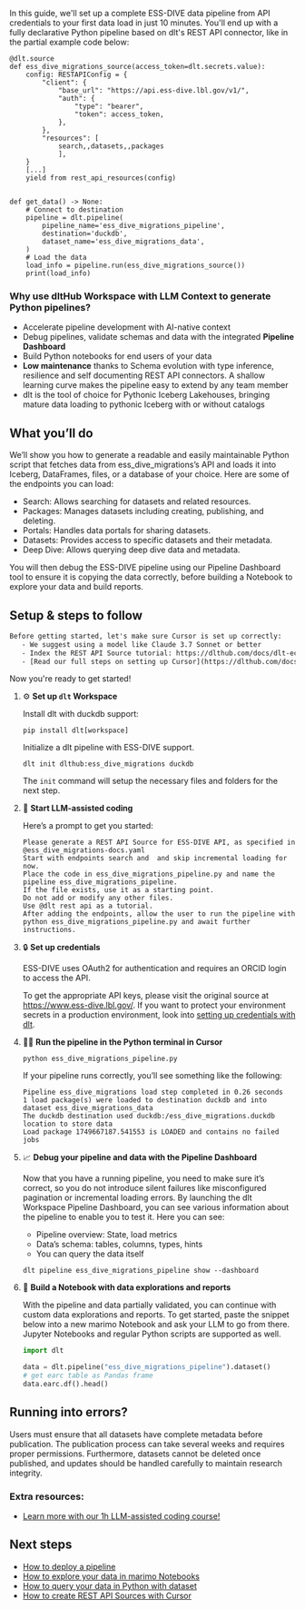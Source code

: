In this guide, we'll set up a complete ESS-DIVE data pipeline from API credentials to your first data load in just 10 minutes. You'll end up with a fully declarative Python pipeline based on dlt's REST API connector, like in the partial example code below:

```python-outcome
@dlt.source
def ess_dive_migrations_source(access_token=dlt.secrets.value):
    config: RESTAPIConfig = {
        "client": {
            "base_url": "https://api.ess-dive.lbl.gov/v1/",
            "auth": {
                "type": "bearer",
                "token": access_token,
            },
        },
        "resources": [
            search,,datasets,,packages
            ],
    }
    [...]
    yield from rest_api_resources(config)


def get_data() -> None:
    # Connect to destination
    pipeline = dlt.pipeline(
        pipeline_name='ess_dive_migrations_pipeline',
        destination='duckdb',
        dataset_name='ess_dive_migrations_data', 
    )
    # Load the data
    load_info = pipeline.run(ess_dive_migrations_source())
    print(load_info) 
```

### Why use dltHub Workspace with LLM Context to generate Python pipelines?

- Accelerate pipeline development with AI-native context
- Debug pipelines, validate schemas and data with the integrated **Pipeline Dashboard**
- Build Python notebooks for end users of your data
- **Low maintenance** thanks to Schema evolution with type inference, resilience and self documenting REST API connectors. A shallow learning curve makes the pipeline easy to extend by any team member
- dlt is the tool of choice for Pythonic Iceberg Lakehouses, bringing mature data loading to pythonic Iceberg with or without catalogs

## What you’ll do

We’ll show you how to generate a readable and easily maintainable Python script that fetches data from ess_dive_migrations’s API and loads it into Iceberg, DataFrames, files, or a database of your choice. Here are some of the endpoints you can load:

- Search: Allows searching for datasets and related resources.
- Packages: Manages datasets including creating, publishing, and deleting.
- Portals: Handles data portals for sharing datasets.
- Datasets: Provides access to specific datasets and their metadata.
- Deep Dive: Allows querying deep dive data and metadata.

You will then debug the ESS-DIVE pipeline using our Pipeline Dashboard tool to ensure it is copying the data correctly, before building a Notebook to explore your data and build reports.

## Setup & steps to follow

```default
Before getting started, let's make sure Cursor is set up correctly:
   - We suggest using a model like Claude 3.7 Sonnet or better
   - Index the REST API Source tutorial: https://dlthub.com/docs/dlt-ecosystem/verified-sources/rest_api/ and add it to context as **@dlt rest api**
   - [Read our full steps on setting up Cursor](https://dlthub.com/docs/dlt-ecosystem/llm-tooling/cursor-restapi#23-configuring-cursor-with-documentation)
```

Now you're ready to get started!

1. ⚙️ **Set up `dlt` Workspace**
    
    Install dlt with duckdb support:
    ```shell
    pip install dlt[workspace]
    ```

    Initialize a dlt pipeline with ESS-DIVE support.
    ```shell
    dlt init dlthub:ess_dive_migrations duckdb
    ```

    The `init` command will setup the necessary files and folders for the next step.
    
2. 🤠 **Start LLM-assisted coding**
    
    Here’s a prompt to get you started:
    
    ```prompt
    Please generate a REST API Source for ESS-DIVE API, as specified in @ess_dive_migrations-docs.yaml 
    Start with endpoints search and  and skip incremental loading for now. 
    Place the code in ess_dive_migrations_pipeline.py and name the pipeline ess_dive_migrations_pipeline. 
    If the file exists, use it as a starting point. 
    Do not add or modify any other files. 
    Use @dlt rest api as a tutorial. 
    After adding the endpoints, allow the user to run the pipeline with python ess_dive_migrations_pipeline.py and await further instructions.
    ```

    
3. 🔒 **Set up credentials** 
    
    ESS-DIVE uses OAuth2 for authentication and requires an ORCID login to access the API.
    
    To get the appropriate API keys, please visit the original source at https://www.ess-dive.lbl.gov/.
    If you want to protect your environment secrets in a production environment, look into [setting up credentials with dlt](https://dlthub.com/docs/walkthroughs/add_credentials).
    
4. 🏃‍♀️ **Run the pipeline in the Python terminal in Cursor**
    
    ```shell
    python ess_dive_migrations_pipeline.py
    ```
    
    If your pipeline runs correctly, you’ll see something like the following:
    
    ```shell
    Pipeline ess_dive_migrations load step completed in 0.26 seconds
    1 load package(s) were loaded to destination duckdb and into dataset ess_dive_migrations_data
    The duckdb destination used duckdb:/ess_dive_migrations.duckdb location to store data
    Load package 1749667187.541553 is LOADED and contains no failed jobs
    ```
    
5. 📈 **Debug your pipeline and data with the Pipeline Dashboard**

    Now that you have a running pipeline, you need to make sure it’s correct, so you do not introduce silent failures like misconfigured pagination or incremental loading errors. By launching the dlt Workspace Pipeline Dashboard, you can see various information about the pipeline to enable you to test it. Here you can see:
    - Pipeline overview: State, load metrics
    - Data’s schema: tables, columns, types, hints
    - You can query the data itself
    
    ```shell
    dlt pipeline ess_dive_migrations_pipeline show --dashboard
    ```
    
6. 🐍 **Build a Notebook with data explorations and reports**

    With the pipeline and data partially validated, you can continue with custom data explorations and reports. To get started, paste the snippet below into a new marimo Notebook and ask your LLM to go from there. Jupyter Notebooks and regular Python scripts are supported as well.

    
    ```python
    import dlt

   data = dlt.pipeline("ess_dive_migrations_pipeline").dataset()
   # get earc table as Pandas frame
   data.earc.df().head()
    ```

## Running into errors?

Users must ensure that all datasets have complete metadata before publication. The publication process can take several weeks and requires proper permissions. Furthermore, datasets cannot be deleted once published, and updates should be handled carefully to maintain research integrity.

### Extra resources:

- [Learn more with our 1h LLM-assisted coding course!](https://www.youtube.com/watch?v=GGid70rnJuM)

## Next steps

- [How to deploy a pipeline](https://dlthub.com/docs/walkthroughs/deploy-a-pipeline)
- [How to explore your data in marimo Notebooks](https://dlthub.com/docs/general-usage/dataset-access/marimo)
- [How to query your data in Python with dataset](https://dlthub.com/docs/general-usage/dataset-access/dataset)
- [How to create REST API Sources with Cursor](https://dlthub.com/docs/dlt-ecosystem/llm-tooling/cursor-restapi)